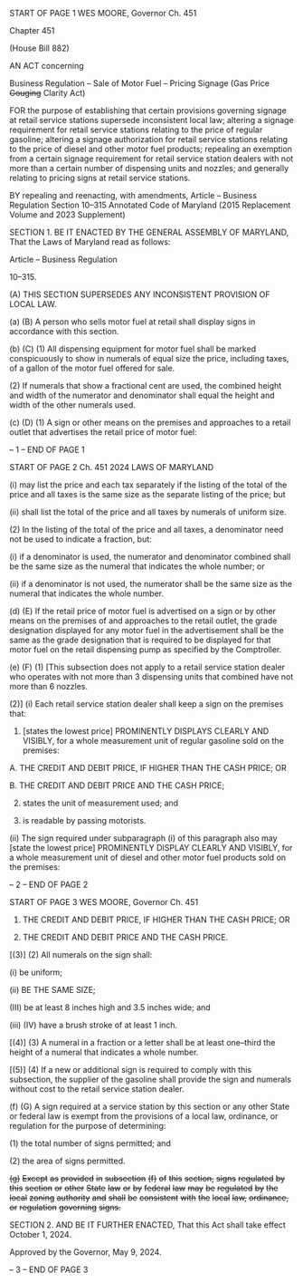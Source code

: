 START OF PAGE 1
WES MOORE, Governor Ch. 451

Chapter 451

(House Bill 882)

AN ACT concerning

Business Regulation – Sale of Motor Fuel – Pricing Signage
(Gas Price ~~Gouging~~ Clarity Act)

FOR the purpose of establishing that certain provisions governing signage at retail service
stations supersede inconsistent local law; altering a signage requirement for retail
service stations relating to the price of regular gasoline; altering a signage
authorization for retail service stations relating to the price of diesel and other motor
fuel products; repealing an exemption from a certain signage requirement for retail
service station dealers with not more than a certain number of dispensing units and
nozzles; and generally relating to pricing signs at retail service stations.

BY repealing and reenacting, with amendments,
Article – Business Regulation
Section 10–315
Annotated Code of Maryland
(2015 Replacement Volume and 2023 Supplement)

SECTION 1. BE IT ENACTED BY THE GENERAL ASSEMBLY OF MARYLAND,
That the Laws of Maryland read as follows:

Article – Business Regulation

10–315.

(A) THIS SECTION SUPERSEDES ANY INCONSISTENT PROVISION OF LOCAL
LAW.

(a) (B) A person who sells motor fuel at retail shall display signs in accordance
with this section.

(b) (C) (1) All dispensing equipment for motor fuel shall be marked
conspicuously to show in numerals of equal size the price, including taxes, of a gallon of the
motor fuel offered for sale.

(2) If numerals that show a fractional cent are used, the combined height
and width of the numerator and denominator shall equal the height and width of the other
numerals used.

(c) (D) (1) A sign or other means on the premises and approaches to a retail
outlet that advertises the retail price of motor fuel:

– 1 –
END OF PAGE 1

START OF PAGE 2
Ch. 451 2024 LAWS OF MARYLAND

(i) may list the price and each tax separately if the listing of the
total of the price and all taxes is the same size as the separate listing of the price; but

(ii) shall list the total of the price and all taxes by numerals of
uniform size.

(2) In the listing of the total of the price and all taxes, a denominator need
not be used to indicate a fraction, but:

(i) if a denominator is used, the numerator and denominator
combined shall be the same size as the numeral that indicates the whole number; or

(ii) if a denominator is not used, the numerator shall be the same
size as the numeral that indicates the whole number.

(d) (E) If the retail price of motor fuel is advertised on a sign or by other means
on the premises of and approaches to the retail outlet, the grade designation displayed for
any motor fuel in the advertisement shall be the same as the grade designation that is
required to be displayed for that motor fuel on the retail dispensing pump as specified by
the Comptroller.

(e) (F) (1) [This subsection does not apply to a retail service station dealer
who operates with not more than 3 dispensing units that combined have not more than 6
nozzles.

(2)] (i) Each retail service station dealer shall keep a sign on the
premises that:

1. [states the lowest price] PROMINENTLY DISPLAYS
CLEARLY AND VISIBLY, for a whole measurement unit of regular gasoline sold on the
premises:

A. THE CREDIT AND DEBIT PRICE, IF HIGHER THAN THE
CASH PRICE; OR

B. THE CREDIT AND DEBIT PRICE AND THE CASH PRICE;

2. states the unit of measurement used; and

3. is readable by passing motorists.

(ii) The sign required under subparagraph (i) of this paragraph also
may [state the lowest price] PROMINENTLY DISPLAY CLEARLY AND VISIBLY, for a whole
measurement unit of diesel and other motor fuel products sold on the premises:

– 2 –
END OF PAGE 2

START OF PAGE 3
WES MOORE, Governor Ch. 451

1. THE CREDIT AND DEBIT PRICE, IF HIGHER THAN THE
CASH PRICE; OR

2. THE CREDIT AND DEBIT PRICE AND THE CASH PRICE.

[(3)] (2) All numerals on the sign shall:

(i) be uniform;

(ii) BE THE SAME SIZE;

(III) be at least 8 inches high and 3.5 inches wide; and

(iii) (IV) have a brush stroke of at least 1 inch.

[(4)] (3) A numeral in a fraction or a letter shall be at least one–third the
height of a numeral that indicates a whole number.

[(5)] (4) If a new or additional sign is required to comply with this
subsection, the supplier of the gasoline shall provide the sign and numerals without cost to
the retail service station dealer.

(f) (G) A sign required at a service station by this section or any other State or
federal law is exempt from the provisions of a local law, ordinance, or regulation for the
purpose of determining:

(1) the total number of signs permitted; and

(2) the area of signs permitted.

~~(g)~~ ~~Except~~ ~~as~~ ~~provided~~ ~~in~~ ~~subsection~~ ~~(f)~~ ~~of~~ ~~this~~ ~~section,~~ ~~signs~~ ~~regulated~~ ~~by~~ ~~this~~
~~section~~ ~~or~~ ~~other~~ ~~State~~ ~~law~~ ~~or~~ ~~by~~ ~~federal~~ ~~law~~ ~~may~~ ~~be~~ ~~regulated~~ ~~by~~ ~~the~~ ~~local~~ ~~zoning~~ ~~authority~~
~~and~~ ~~shall~~ ~~be~~ ~~consistent~~ ~~with~~ ~~the~~ ~~local~~ ~~law,~~ ~~ordinance,~~ ~~or~~ ~~regulation~~ ~~governing~~ ~~signs.~~

SECTION 2. AND BE IT FURTHER ENACTED, That this Act shall take effect
October 1, 2024.

Approved by the Governor, May 9, 2024.

– 3 –
END OF PAGE 3
